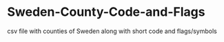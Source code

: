 # Sweden-County-Code-and-Flags
csv file with counties of Sweden along with short code and flags/symbols
